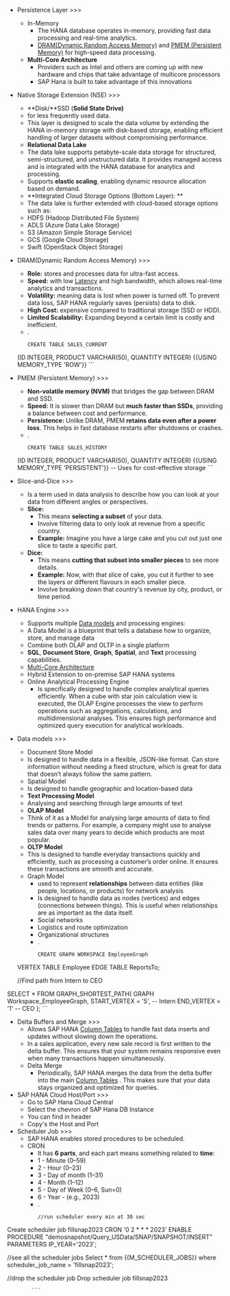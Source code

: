 -  Persistence Layer >>>
    - In-Memory
        - The HANA database operates in-memory, providing fast data processing and real-time analytics.
        - [DRAM(Dynamic Random Access Memory)](Concepts/DRAM(Dynamic%20Random%20Access%20Memory).md) and [PMEM (Persistent Memory)](Concepts/PMEM%20(Persistent%20Memory).md) for high-speed data processing.
    -  **Multi-Core Architecture** 
        -  Providers such as Intel and others are coming up with new hardware and chips that take advantage of multicore processors
        - SAP Hana is built to take advantage of this innovations 
- Native Storage Extension (NSE) >>>
    - **Disk/**SSD (**Solid State Drive)** 
    - for less frequently used data.
    - This layer is designed to scale the data volume by extending the HANA in-memory storage with disk-based storage, enabling efficient handling of larger datasets without compromising performance.
    - **Relational Data Lake**
    - The data lake supports petabyte-scale data storage for structured, semi-structured, and unstructured data. It provides managed access and is integrated with the HANA database for analytics and processing.
    - Supports **elastic scaling**, enabling dynamic resource allocation based on demand.
    -  **Integrated Cloud Storage Options (Bottom Layer): **
    - The data lake is further extended with cloud-based storage options such as:
    - HDFS (Hadoop Distributed File System)
    - ADLS (Azure Data Lake Storage)
    - S3 (Amazon Simple Storage Service)
    - GCS (Google Cloud Storage)
    - Swift (OpenStack Object Storage)
- DRAM(Dynamic Random Access Memory) >>>
    - **Role:** stores and processes data for ultra-fast access.
    - **Speed:** with low [Latency]() and high bandwidth, which allows real-time analytics and transactions.
    - **Volatility:** meaning data is lost when power is turned off. To prevent data loss, SAP HANA regularly saves (persists) data to disk.
    - **High Cost:** expensive compared to traditional storage (SSD or HDD).
    - **Limited Scalability:** Expanding beyond a certain limit is costly and inefficient.
    - .
        ```
        CREATE TABLE SALES_CURRENT 
  (ID INTEGER, 
   PRODUCT VARCHAR(50), 
   QUANTITY INTEGER)
  {{USING MEMORY_TYPE 'ROW'}} 
        ```
- PMEM (Persistent Memory) >>>
    - **Non-volatile memory (NVM)** that bridges the gap between DRAM and SSD.
    - **Speed:** It is slower than DRAM but **much faster than SSDs**, providing a balance between cost and performance.
    - **Persistence:** Unlike DRAM, PMEM **retains data even after a power loss**. This helps in fast database restarts after shutdowns or crashes.
    - .
        ```
        CREATE TABLE SALES_HISTORY 
  (ID INTEGER, 
   PRODUCT VARCHAR(50), 
   QUANTITY INTEGER)
  {{USING MEMORY_TYPE 'PERSISTENT'}} -- Uses for cost-effective storage
        ```
-  Slice-and-Dice >>>
    - Is a term used in data analysis to describe how you can look at your data from different angles or perspectives.
    - **Slice:**
        - This means **selecting a subset** of your data.
        - Involve filtering data to only look at revenue from a specific country.
        - **Example:** Imagine you have a large cake and you cut out just one slice to taste a specific part.
    - **Dice:**
        - This means **cutting that subset into smaller pieces** to see more details.
        - **Example:** Now, with that slice of cake, you cut it further to see the layers or different flavours in each smaller piece.
        - Involve breaking down that country's revenue by city, product, or time period.
-  HANA Engine >>>
    - Supports multiple [Data models](Concepts/Data%20models.md) and processing engines:
    - A Data Model is a blueprint that tells a database how to organize, store, and manage data
    - Combine both OLAP and OLTP in a single platform
    - **SQL**, **Document Store**, **Graph**, **Spatial**, and **Text** processing capabilities.
    - [Multi-Core Architecture ](Concepts/Persistence%20Layer/Multi-Core%20Architecture.md)
    - Hybrid Extension to on-premise SAP HANA systems
    - Online Analytical Processing Engine
        - Is specifically designed to handle complex analytical queries efficiently. When a cube with star join calculation view is executed, the OLAP Engine processes the view to perform operations such as aggregations, calculations, and multidimensional analyses. This ensures high performance and optimized query execution for analytical workloads.  
- Data models >>>
    - Document Store Model
    - Is designed to handle data in a flexible, JSON-like format. Can store information without needing a fixed structure, which is great for data that doesn’t always follow the same pattern.
    - Spatial Model
    - Is designed to handle geographic and location-based data
    - **Text Processing Model** 
    - Analysing and searching through large amounts of text
    - **OLAP Model** 
    - Think of it as a Model for analysing large amounts of data to find trends or patterns. For example, a company might use to analyse sales data over many years to decide which products are most popular.
    - **OLTP Model** 
    - This is designed to handle everyday transactions quickly and efficiently, such as processing a customer’s order online. It ensures these transactions are smooth and accurate.
    - Graph Model
        - used to represent **relationships** between data entities (like people, locations, or products) for network analysis
        - Is designed to handle data as nodes (vertices) and edges (connections between things). This is useful when relationships are as important as the data itself.
        - Social networks  
        - Logistics and route optimization  
        - Organizational structures  
        - .
            ```
            CREATE GRAPH WORKSPACE EmployeeGraph
  VERTEX TABLE Employee
  EDGE TABLE ReportsTo;
  
  //Find path from Intern to CEO

SELECT *
FROM GRAPH_SHORTEST_PATH(
  GRAPH Workspace_EmployeeGraph,
  START_VERTEX = '5',   -- Intern
  END_VERTEX = '1'      -- CEO
);
            ```
- Delta Buffers and Merge >>>
    - Allows SAP HANA [Column Tables](../SAP%20HANA/Views/Column%20Tables.md) to handle fast data inserts and updates without slowing down the operations.
    - In a sales application, every new sale record is first written to the delta buffer. This ensures that your system remains responsive even when many transactions happen simultaneously.
    - Delta Merge
        - Periodically, SAP HANA merges the data from the delta buffer into the main [Column Tables](../SAP%20HANA/Views/Column%20Tables.md) . This makes sure that your data stays organized and optimized for queries.
- SAP HANA Cloud Host/Port >>>
    - Go to SAP Hana Cloud Central
    - Select the chevron of SAP Hana DB Instance
    - You can find in header
    - Copy's the Host and Port
- Scheduler Job >>>
    - SAP HANA enables stored procedures to be scheduled.
    - CRON
        - It has **6 parts**, and each part means something related to **time**:  
        - 1 - Minute (0–59)  
        - 2 - Hour (0–23)  
        - 3 - Day of month (1–31)  
        - 4 - Month  (1–12)  
        - 5 - Day of Week  (0–6, Sun=0)  
        - 6  - Year   - (e.g., 2023)  
        - .
            ```
            //run scheduler every min at 30 sec
Create scheduler job fillsnap2023 CRON '0 2 * * * 2023'
ENABLE PROCEDURE "demosnapshot/Query_USData/SNAP/SNAPSHOT/INSERT" PARAMETERS IP_YEAR='2023';

//see all the scheduler jobs
Select * from {{M_SCHEDULER_JOBS}} where scheduler_job_name = 'fillsnap2023';

//drop the scheduler job
Drop scheduler job fillsnap2023

            ```
